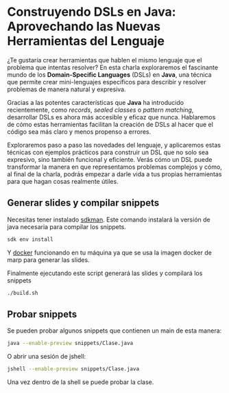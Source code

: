 # Construyendo DSLs en Java: Aprovechando las Nuevas Herramientas del Lenguaje

¿Te gustaría crear herramientas que hablen el mismo lenguaje que el problema que intentas resolver? En esta charla exploraremos el fascinante mundo de los **Domain-Specific Languages** (DSLs) en **Java**, una técnica que permite crear mini-lenguajes específicos para describir y resolver problemas de manera natural y expresiva.

Gracias a las potentes características que **Java** ha introducido recientemente, como *records*, *sealed classes* o *pattern matching*, desarrollar DSLs es ahora más accesible y eficaz que nunca. Hablaremos de cómo estas herramientas facilitan la creación de DSLs al hacer que el código sea más claro y menos propenso a errores.

Exploraremos paso a paso las novedades del lenguaje, y aplicaremos estas técnicas con ejemplos prácticos para construir un DSL que no solo sea expresivo, sino también funcional y eficiente. Verás cómo un DSL puede transformar la manera en que representamos problemas complejos y cómo, al final de la charla, podrás empezar a darle vida a tus propias herramientas para que hagan cosas realmente útiles.

## Generar slides y compilar snippets

Necesitas tener instalado [sdkman](https://sdkman.io/).
Este comando instalará la versión de java necesaria para compilar los snippets.

```sh
sdk env install
```

Y [docker](https://www.docker.com/) funcionando en tu máquina ya que se usa la imagen docker de marp para generar las slides.

Finalmente ejecutando este script generará las slides y compilará los snippets

```sh
./build.sh
```

## Probar snippets

Se pueden probar algunos snippets que contienen un main de esta manera:

```sh
java --enable-preview snippets/Clase.java
```

O abrir una sesión de jshell:

```sh
jshell --enable-preview snippets/Clase.java
```

Una vez dentro de la shell se puede probar la clase.